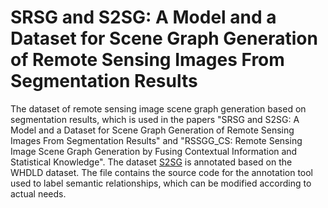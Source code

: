 # SRSG and S2SG: A Model and a Dataset for Scene Graph Generation of Remote Sensing Images From Segmentation Results
The dataset of remote sensing image scene graph generation based on segmentation results, which is used in the papers "SRSG and S2SG: A Model and a Dataset for Scene Graph Generation of Remote Sensing Images From Segmentation Results" and "RSSGG_CS: Remote Sensing Image Scene Graph Generation by Fusing Contextual Information and Statistical Knowledge".
The dataset [S2SG](https://drive.google.com/drive/folders/1U5x30MpUerMuEPkcPnO7KtWP-GU_AMp1?usp=drive_link) is annotated based on the WHDLD dataset. 
The file contains the source code for the annotation tool used to label semantic relationships, which can be modified according to actual needs. 
